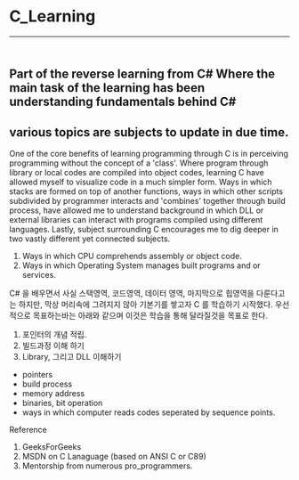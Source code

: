 # C_Learning
----
<br>Part of the reverse learning from C#
Where the main task of the learning has been understanding fundamentals behind C#
----
various topics are subjects to update in due time.
----
One of the core benefits of learning programming through C is in perceiving programming without the concept of a 'class'. 
Where program through library or local codes are compiled into object codes, learning C have allowed myself to visualize code in a much simpler form. Ways in which stacks are formed on top of another functions, ways in which other scripts subdivided by programmer interacts and 'combines' together through build process, have allowed me to understand background in which DLL or external libraries can interact with programs compiled using different languages. Lastly, subject surrounding C encourages me to dig deeper in two vastly different yet connected subjects. 

1. Ways in which CPU comprehends assembly or object code. 
2. Ways in which Operating System manages built programs and or services. 


C# 을 배우면서 사실 스택영역, 코드영역, 데이터 영역, 마지막으로 힙영역을 다룬다고는 하지만, 
막상 머리속에 그려지지 않아 기본기를 쌓고자 C 를 학습하기 시작했다. 
우선적으로 목표하는바는 아래와 같으며 이것은 학습을 통해 달라질것을 목표로 한다. 

1. 포인터의 개념 적립. 
2. 빌드과정 이해 하기 
3. Library, 그리고 DLL 이해하기 

<ul> 
  <li>pointers</li>
  <li>build process</li>
  <li>memory address</li>
  <li>binaries, bit operation</li>
  <li>ways in which computer reads codes seperated by sequence points.</li>
</ul>

Reference
1. GeeksForGeeks
2. MSDN on C Lanaguage (based on ANSI C or C89)
3. Mentorship from numerous pro_programmers. 
